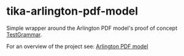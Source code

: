 # tika-arlington-pdf-model
Simple wrapper around the Arlington PDF model's proof of concept [TestGrammar](https://github.com/pdf-association/arlington-pdf-model/tree/master/TestGrammar).

For an overview of the project see: [Arlington PDF model](https://github.com/pdf-association/arlington-pdf-model/)
